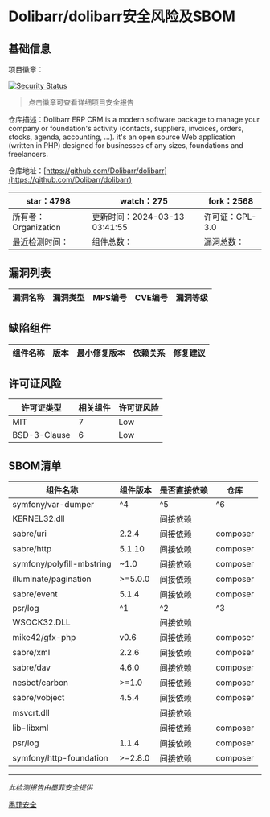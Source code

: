 # Dolibarr/dolibarr安全风险及SBOM

## 基础信息

项目徽章：

[![Security Status](https://www.murphysec.com/platform3/v31/badge/1767637603862020096.svg)](https://www.murphysec.com/console/report/1692966901520420864/1767637603862020096)

> 点击徽章可查看详细项目安全报告

仓库描述：Dolibarr ERP CRM is a modern software package to manage your company or foundation's activity (contacts, suppliers, invoices, orders, stocks, agenda, accounting, ...). it's an open source Web application (written in PHP) designed for businesses of any sizes, foundations and freelancers.

仓库地址：[https://github.com/Dolibarr/dolibarr](https://github.com/Dolibarr/dolibarr)

| star：4798 | watch：275 | fork：2568 |
| ----------- | -------------- | ------------ |
| 所有者：Organization | 更新时间：2024-03-13 03:41:55 | 许可证：GPL-3.0 |
| 最近检测时间： | 组件总数： | 漏洞总数： |




## 漏洞列表

| 漏洞名称 | 漏洞类型 | MPS编号 | CVE编号 | 漏洞等级 |
| ------- | ------ | ------- | ------ | ----- |





## 缺陷组件

| 组件名称 | 版本 | 最小修复版本 | 依赖关系 | 修复建议 |
| -------- | ---- | ------------ | -------- | -------- |





## 许可证风险

| 许可证类型 | 相关组件 | 许可证风险 |
| ---------- | -------- | ---------- |
|MIT|7|Low|
|BSD-3-Clause|6|Low|




## SBOM清单

| 组件名称 | 组件版本 | 是否直接依赖 | 仓库 |
| -------- | -------- | ------------ | ---- |
|symfony/var-dumper|^4|^5|^6|间接依赖|composer|
|KERNEL32.dll||间接依赖||
|sabre/uri|2.2.4|间接依赖|composer|
|sabre/http|5.1.10|间接依赖|composer|
|symfony/polyfill-mbstring|~1.0|间接依赖|composer|
|illuminate/pagination|>=5.0.0|间接依赖|composer|
|sabre/event|5.1.4|间接依赖|composer|
|psr/log|^1|^2|^3|间接依赖|composer|
|WSOCK32.DLL||间接依赖||
|mike42/gfx-php|v0.6|间接依赖|composer|
|sabre/xml|2.2.6|间接依赖|composer|
|sabre/dav|4.6.0|间接依赖|composer|
|nesbot/carbon|>=1.0|间接依赖|composer|
|sabre/vobject|4.5.4|间接依赖|composer|
|msvcrt.dll||间接依赖||
|lib-libxml||间接依赖|composer|
|psr/log|1.1.4|间接依赖|composer|
|symfony/http-foundation|>=2.8.0|间接依赖|composer|


------

*此检测报告由墨菲安全提供*

[墨菲安全](www.murphysec.com)